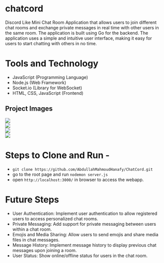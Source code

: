 # chatcord
 Discord Like Mini Chat Room Application that allows users to join different chat rooms and exchange private messages in real time with other users in the same room. The application is built using Go for the backend. The application uses a simple and intuitive user interface, making it easy for users to start chatting with others in no time.
 
# Tools and Technology

- JavaScript (Programming Language)
- Node.js (Web Framework)
- Socket.io (Library for WebSocket)
- HTML, CSS, JavaScript (Frontend)

 ## Project Images ##
<span>
 <img src="https://github.com/user-attachments/assets/2151a245-687d-48c4-8025-d348b4c573cf" >
 </span>
</br>
<span>
 <img src="https://github.com/user-attachments/assets/f4b995ea-3938-4cba-8564-df5d5698e646" >
 </span>
</br>
<span>
 <img src="https://github.com/user-attachments/assets/ad2f6e17-0456-42e1-9eb8-538cd63f5fec" >
 </span>
</br>
<span>
 <img src="https://github.com/user-attachments/assets/ebe833ee-6cf1-451a-932d-5d5fccae2329" >
 </span>
</br>

# Steps to Clone and Run - 
- `git clone https://github.com/AbdullahMahmoudHanafy/ChatCord.git`
- go to the root page and run `nodemon server.js`
- open `http://localhost:3000/` in browser to access the webapp. 

# Future Steps
- User Authentication: Implement user authentication to allow registered users to access personalized chat rooms.
- Private Messaging: Add support for private messaging between users within a chat room.
- Emojis and Media Sharing: Allow users to send emojis and share media files in chat messages.
- Message History: Implement message history to display previous chat messages upon joining a room.
- User Status: Show online/offline status for users in the chat room.
